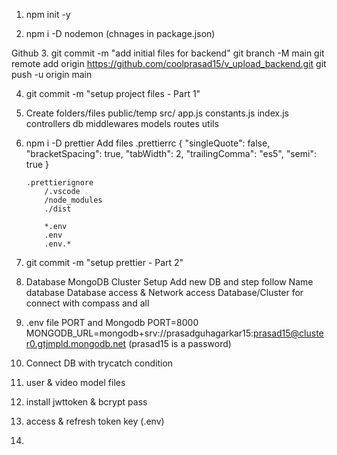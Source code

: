 1.  npm init -y

2.  npm i -D nodemon (chnages in package.json)

Github
3.  git commit -m "add initial files for backend"
    git branch -M main
    git remote add origin https://github.com/coolprasad15/v_upload_backend.git
    git push -u origin main

4.  git commit -m "setup project files - Part 1"

5.  Create folders/files
    public/temp
    src/
        app.js
        constants.js
        index.js
        controllers
        db
        middlewares
        models
        routes
        utils

6.  npm i -D prettier
    Add files
        .prettierrc
            {
                "singleQuote": false,
                "bracketSpacing": true,
                "tabWidth": 2,
                "trailingComma": "es5",
                "semi": true
            }

        .prettierignore
            /.vscode
            /node_modules
            ./dist

            *.env
            .env
            .env.*

7.  git commit -m "setup prettier - Part 2"

8.  Database MongoDB Cluster Setup
        Add new DB and step follow
        Name database
        Database access & Network access
        Database/Cluster for connect with compass and all

9.  .env file
    PORT and Mongodb
        PORT=8000
        MONGODB_URL=mongodb+srv://prasadguhagarkar15:prasad15@cluster0.gtjmpld.mongodb.net (prasad15 is a password)

10. Connect DB with trycatch condition

11. user & video model files

12. install jwttoken & bcrypt pass

13. access & refresh token key (.env)

14. 